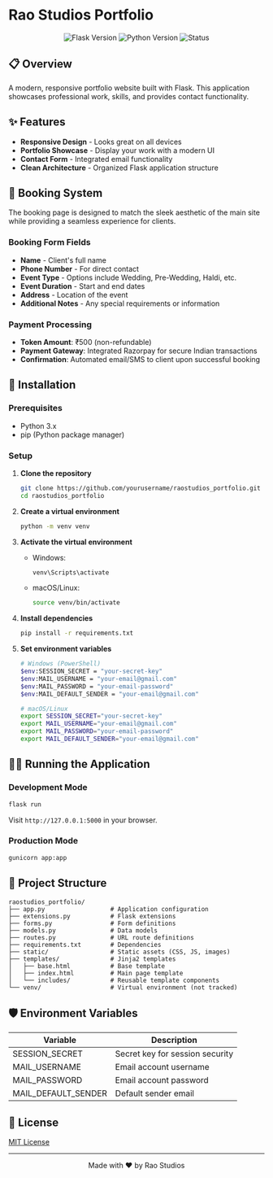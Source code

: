 # Rao Studios Portfolio

<div align="center">
  <img src="https://img.shields.io/badge/Flask-3.1.0-blue" alt="Flask Version" />
  <img src="https://img.shields.io/badge/Python-3.x-green" alt="Python Version" />
  <img src="https://img.shields.io/badge/Status-Active-brightgreen" alt="Status" />
</div>

## 📋 Overview

A modern, responsive portfolio website built with Flask. This application showcases professional work, skills, and provides contact functionality.

## ✨ Features

- **Responsive Design** - Looks great on all devices
- **Portfolio Showcase** - Display your work with a modern UI
- **Contact Form** - Integrated email functionality
- **Clean Architecture** - Organized Flask application structure

## 📅 Booking System

The booking page is designed to match the sleek aesthetic of the main site while providing a seamless experience for clients.

### Booking Form Fields

- **Name** - Client's full name
- **Phone Number** - For direct contact
- **Event Type** - Options include Wedding, Pre-Wedding, Haldi, etc.
- **Event Duration** - Start and end dates
- **Address** - Location of the event
- **Additional Notes** - Any special requirements or information

### Payment Processing

- **Token Amount**: ₹500 (non-refundable)
- **Payment Gateway**: Integrated Razorpay for secure Indian transactions
- **Confirmation**: Automated email/SMS to client upon successful booking

## 🚀 Installation

### Prerequisites

- Python 3.x
- pip (Python package manager)

### Setup

1. **Clone the repository**
   ```bash
   git clone https://github.com/yourusername/raostudios_portfolio.git
   cd raostudios_portfolio
   ```

2. **Create a virtual environment**
   ```bash
   python -m venv venv
   ```

3. **Activate the virtual environment**
   - Windows:
     ```bash
     venv\Scripts\activate
     ```
   - macOS/Linux:
     ```bash
     source venv/bin/activate
     ```

4. **Install dependencies**
   ```bash
   pip install -r requirements.txt
   ```

5. **Set environment variables**
   ```bash
   # Windows (PowerShell)
   $env:SESSION_SECRET = "your-secret-key"
   $env:MAIL_USERNAME = "your-email@gmail.com"
   $env:MAIL_PASSWORD = "your-email-password"
   $env:MAIL_DEFAULT_SENDER = "your-email@gmail.com"
   
   # macOS/Linux
   export SESSION_SECRET="your-secret-key"
   export MAIL_USERNAME="your-email@gmail.com"
   export MAIL_PASSWORD="your-email-password"
   export MAIL_DEFAULT_SENDER="your-email@gmail.com"
   ```

## 🏃‍♂️ Running the Application

### Development Mode

```bash
flask run
```

Visit `http://127.0.0.1:5000` in your browser.

### Production Mode

```bash
gunicorn app:app
```

## 🧰 Project Structure

```
raostudios_portfolio/
├── app.py                  # Application configuration
├── extensions.py           # Flask extensions
├── forms.py                # Form definitions 
├── models.py               # Data models
├── routes.py               # URL route definitions
├── requirements.txt        # Dependencies
├── static/                 # Static assets (CSS, JS, images)
├── templates/              # Jinja2 templates
│   ├── base.html           # Base template
│   ├── index.html          # Main page template
│   └── includes/           # Reusable template components
└── venv/                   # Virtual environment (not tracked)
```

## 🛡️ Environment Variables

| Variable | Description |
|----------|-------------|
| SESSION_SECRET | Secret key for session security |
| MAIL_USERNAME | Email account username |
| MAIL_PASSWORD | Email account password |
| MAIL_DEFAULT_SENDER | Default sender email |

## 📝 License

[MIT License](LICENSE)

---

<div align="center">
  <p>Made with ❤️ by Rao Studios</p>
</div>